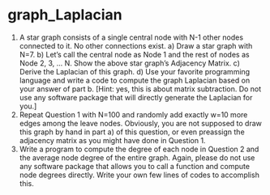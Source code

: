 # graph_Laplacian

1. A star graph consists of a single central node with N-1 other nodes connected to it. No other
connections exist.
a) Draw a star graph with N=7.
b) Let’s call the central node as Node 1 and the rest of nodes as Node 2, 3, ... N. Show the above
star graph’s Adjacency Matrix.
c) Derive the Laplacian of this graph.
d) Use your favorite programming language and write a code to compute the graph Laplacian based
on your answer of part b. [Hint: yes, this is about matrix subtraction. Do not use any software
package that will directly generate the Laplacian for you.]
2. Repeat Question 1 with N=100 and randomly add exactly w=10 more edges among the leave nodes.
Obviously, you are not supposed to draw this graph by hand in part a) of this question, or even
preassign the adjacency matrix as you might have done in Question 1.
3. Write a program to compute the degree of each node in Question 2 and the average node degree of
the entire graph. Again, please do not use any software package that allows you to call a function and
compute node degrees directly. Write your own few lines of codes to accomplish this.

